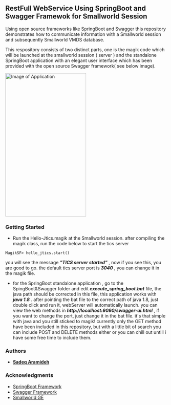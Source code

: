 ## RestFull WebService Using SpringBoot and Swagger Framewok for Smallworld Session

Using open source frameworks like SpringBoot and Swagger this repository demonstrates how to communicate information with a Smallworld session and subsequently Smallworld VMDS database.

This respository consists of two distinct parts, one is the magik code which will be launched at the smallworld session ( server ) and the standalone SpringBoot application with an elegant user interface which has been provided with the open source Swagger framework( see below image).

<img src="https://github.com/Aramideh/RestSwTics/tree/master/raw/tester.jpg" alt="Image of Application" width="252" height="448">

### Getting Started

* Run the Hello-Jtics.magik at the Smallworld session. after compiling the magik class, run the code below to start the tics server

```
MagikSF> hello_jtics.start()
```

you will see the message *****"TICS server started"*****  , now if you see this, you are good to go. the default tics server port is *****3040***** , you can change it in the magik file.

* for the SpringBoot standalone application , go to the SpingBoot&Swagger folder and edit *****execute_spring_boot.bat***** file, the java path should be corrected in this file, this application works with *****java 1.8***** . after pointing the bat file to the correct path of java 1.8, just double click and run it, webServer will automatically launch.
you can view the web methods in *****http://localhost:9090/swagger-ui.html***** , if you want to change the port, just change it in the bat file. it's that simple with java and you still sticked to magik!
currently only the GET method have been included in this repository, but with a little bit of search you can include POST and DELETE methods either or you can chill out untill i have some free time to include them.


### Authors

* [**Sadeq Aramideh**](https://github.com/Aramideh)

### Acknowledgments
* [SpringBoot Framework](https://spring.io/projects/spring-boot)
* [Swagger Framework](https://swagger.io/)
* [Smallworld GE](https://www.gegridsolutions.com/geospatial/catalog/smallworld_core.htm)



